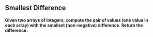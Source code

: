 ## Smallest Difference

#### Given two arrays of integers, compute the pair of values (one value in each array) with the smallest (non-negative)   difference. Return the difference.
